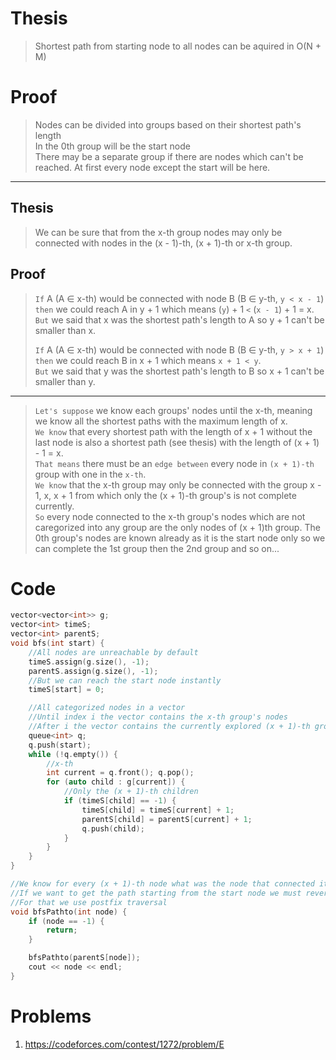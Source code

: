 # Thesis
> Shortest path from starting node to all nodes can be aquired in O(N + M)
# Proof
> Nodes can be divided into groups based on their shortest path's length  
> In the 0th group will be the start node  
> There may be a separate group if there are nodes which can't be reached. At first every node except the start will be here.     
---
## Thesis
> We can be sure that from the x-th group nodes may only be connected with nodes in the (x - 1)-th, (x + 1)-th or x-th group.
## Proof
> `If` A (A ∈ x-th) would be connected with node B (B ∈ y-th, `y < x - 1`)  
> `then` we could reach A in y + 1 which means (`y`) + 1 `<` (`x - 1`) + 1 = x.  
> `But` we said that x was the shortest path's length to A so y + 1 can't be smaller than x.  
>  
> `If` A (A ∈ x-th) would be connected with node B (B ∈ y-th, `y > x + 1`)  
> `then` we could reach B in x + 1 which means `x + 1 < y`.  
> `But` we said that y was the shortest path's length to B so x + 1 can't be smaller than y.  
---

> `Let's suppose` we know each groups' nodes until the x-th, meaning we know all the shortest paths with the maximum length of x.  
> `We know` that every shortest path with the length of x + 1 without the last node is also a shortest path (see thesis) with the length of (x + 1) - 1 = x.  
> `That means` there must be an `edge between` every node in `(x + 1)-th` group with one in the `x-th`.  
> `We know` that the x-th group may only be connected with the group x - 1, x, x + 1 from which only the (x + 1)-th group's is not complete currently.  
> `So` every node connected to the x-th group's nodes which are not caregorized into any group are the only nodes of (x + 1)th group. 
> The 0th group's nodes are known already as it is the start node only so we can complete the 1st group then the 2nd group and so on...
 
# Code
```c++
vector<vector<int>> g;
vector<int> timeS;
vector<int> parentS;
void bfs(int start) {
	//All nodes are unreachable by default
	timeS.assign(g.size(), -1);
	parentS.assign(g.size(), -1);
	//But we can reach the start node instantly
	timeS[start] = 0;

	//All categorized nodes in a vector
	//Until index i the vector contains the x-th group's nodes
	//After i the vector contains the currently explored (x + 1)-th group's nodes 
	queue<int> q;
	q.push(start);
	while (!q.empty()) {
		//x-th
		int current = q.front(); q.pop();
		for (auto child : g[current]) {
			//Only the (x + 1)-th children
			if (timeS[child] == -1) {
				timeS[child] = timeS[current] + 1;
				parentS[child] = parentS[current] + 1;
				q.push(child);
			}
		}
	}
}

//We know for every (x + 1)-th node what was the node that connected it to the x-th
//If we want to get the path starting from the start node we must reverse the path
//For that we use postfix traversal
void bfsPathto(int node) {
	if (node == -1) {
		return;
	}

	bfsPathto(parentS[node]);
	cout << node << endl;
}
```

# Problems
1. https://codeforces.com/contest/1272/problem/E